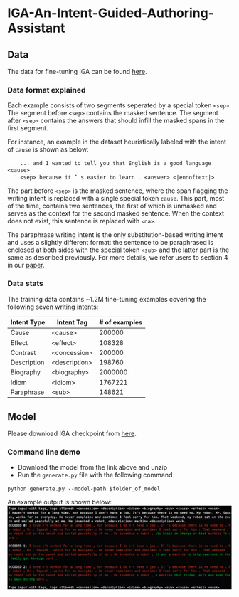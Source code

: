 # IGA-An-Intent-Guided-Authoring-Assistant

## Data

The data for fine-tuning IGA can be found [here](https://drive.google.com/drive/folders/1wktlVycCjBCUzBCSWExTqb-d_mbSTmso?usp=sharing).

### Data format explained

Each example consists of two segments seperated by a special token `<sep>`. The segment before `<sep>` contains the masked sentence. The segment after `<sep>` contains the answers that should infill the masked spans in the first segment. 

For instance, an example in the dataset heuristically labeled with the intent of `cause` is shown as below:
```
	... and I wanted to tell you that English is a good language <cause> 
	<sep> because it ’ s easier to learn . <answer> <|endoftext|>
```
The part before `<sep>` is the masked sentence, where the span flagging the writing intent is replaced with a single special token `cause`. This part, most of the time, contains two sentences, the first of which is unmasked and serves as the context for the second masked sentence. When the context does not exist, this sentence is replaced with `<na>`. 

The paraphrase writing intent is the only substitution-based writing intent and uses a slightly different format: the sentence to be paraphrased is enclosed at both sides with the special token `<sub>` and the latter part is the same as described previously. For more details, we refer users to section 4 in our [paper](https://arxiv.org/pdf/2104.07000.pdf).

### Data stats

The training data contains \~1.2M fine-tuning examples covering the following seven writing intents:

| Intent Type  |  Intent Tag  | # of examples |
|--------------|--------------|--------------| 
| Cause		| \<cause\> |  200000 |
| Effect 	| \<effect\> | 108328 |
| Contrast  | \<concession\> | 200000 |
| Description | \<description\> | 198760 |
| Biography | \<biography\> | 2000000 |
| Idiom | \<idiom\> | 1767221 |
| Paraphrase | \<sub\> | 148621 |


## Model

Please download IGA checkpoint from [here](https://drive.google.com/file/d/1D5OzwqKKO_X-80Ba4py55ifT1RbF_55P/view?usp=sharing).

### Command line demo

- Download the model from the link above and unzip
- Run the `generate.py` file with the following command
```
python generate.py --model-path $folder_of_model
```
An example output is shown below:
![Example](https://github.com/SimengSun/IGA-An-Intent-Guided-Authoring-Assistant/blob/main/image.png)
